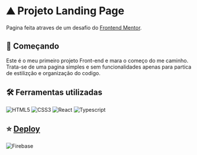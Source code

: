 # ⛰ Projeto Landing Page

Pagina feita atraves de um desafio do [Frontend Mentor](https://www.frontendmentor.io/).

## 🚀 Começando
Este é o meu primeiro projeto Front-end e mara o começo do me caminho.
Trata-se de uma pagina simples e sem funcionalidades apenas para partica de estilizção e organização do codigo.

## 🛠️ Ferramentas utilizadas
![HTML5](https://img.shields.io/badge/HTML5-E34F26?style=for-the-badge&logo=html5&logoColor=white) ![CSS3](https://img.shields.io/badge/CSS3-1572B6?style=for-the-badge&logo=css3&logoColor=white) ![React](https://img.shields.io/badge/React-20232A?style=for-the-badge&logo=react&logoColor=61DAFB) ![Typescript](https://img.shields.io/badge/TypeScript-007ACC?style=for-the-badge&logo=typescript&logoColor=white)

## ⭐ [Deploy](https://denisnascimento04.github.io/Larning_Page_1/)

![Firebase](https://firebasestorage.googleapis.com/v0/b/banco-de-imagens-9d0af.appspot.com/o/landing-page%2FCapturar.JPG?alt=media&token=2c3c0ef4-9aff-43a6-9362-a66c7a275bf6)
